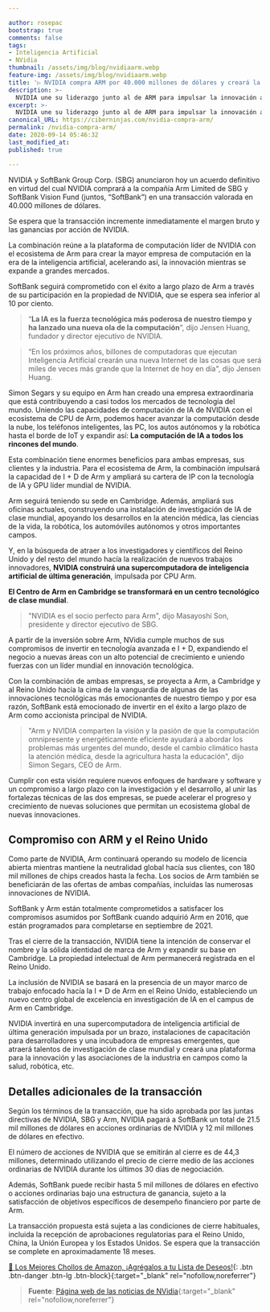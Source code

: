 ```yaml
---

author: rosepac
bootstrap: true
comments: false
tags:
- Inteligencia Artificial
- NVidia
thumbnail: /assets/img/blog/nvidiaarm.webp
feature-img: /assets/img/blog/nvidiaarm.webp
title: '▷ NVIDIA compra ARM por 40.000 millones de dólares y creará la principal empresa de informática del mundo para la era de la IA'
description: >-
  NVIDIA une su liderazgo junto al de ARM para impulsar la innovación a través de la inteligencia artificial.
excerpt: >-
  NVIDIA une su liderazgo junto al de ARM para impulsar la innovación a través de la inteligencia artificial.
canonical_URL: https://ciberninjas.com/nvidia-compra-arm/
permalink: /nvidia-compra-arm/
date: 2020-09-14 05:46:32
last_modified_at: 
published: true

---
```


NVIDIA y SoftBank Group Corp. (SBG) anunciaron hoy un acuerdo definitivo en virtud del cual NVIDIA comprará a la compañía Arm Limited de SBG y SoftBank Vision Fund (juntos, “SoftBank”) en una transacción valorada en 40.000 millones de dólares.

Se espera que la transacción incremente inmediatamente el margen bruto y las ganancias por acción de NVIDIA.

La combinación reúne a la plataforma de computación líder de NVIDIA con el ecosistema de Arm para crear la mayor empresa de computación en la era de la inteligencia artificial, acelerando así, la innovación mientras se expande a grandes mercados.

SoftBank seguirá comprometido con el éxito a largo plazo de Arm a través de su participación en la propiedad de NVIDIA, que se espera sea inferior al 10 por ciento.

> “**La IA es la fuerza tecnológica más poderosa de nuestro tiempo y ha lanzado una nueva ola de la computación**”, dijo Jensen Huang, fundador y director ejecutivo de NVIDIA.

> “En los próximos años, billones de computadoras que ejecutan Inteligencia Artificial crearán una nueva Internet de las cosas que será miles de veces más grande que la Internet de hoy en día", dijo Jensen Huang.

Simon Segars y su equipo en Arm han creado una empresa extraordinaria que está contribuyendo a casi todos los mercados de tecnología del mundo. Uniendo las capacidades de computación de IA de NVIDIA con el ecosistema de CPU de Arm, podemos hacer avanzar la computación desde la nube, los teléfonos inteligentes, las PC, los autos autónomos y la robótica hasta el borde de IoT y expandir así: **La computación de IA a todos los rincones del mundo**.

Esta combinación tiene enormes beneficios para ambas empresas, sus clientes y la industria. Para el ecosistema de Arm, la combinación impulsará la capacidad de I + D de Arm y ampliará su cartera de IP con la tecnología de IA y GPU líder mundial de NVIDIA.

Arm seguirá teniendo su sede en Cambridge. Además, ampliará sus oficinas actuales, construyendo una instalación de investigación de IA de clase mundial, apoyando los desarrollos en la atención médica, las ciencias de la vida, la robótica, los automóviles autónomos y otros importantes campos.

Y, en la búsqueda de atraer a los investigadores y científicos del Reino Unido y del resto del mundo hacía la realización de nuevos trabajos innovadores, **NVIDIA construirá una supercomputadora de inteligencia artificial de última generación**, impulsada por CPU Arm.

**El Centro de Arm en Cambridge se transformará en un centro tecnológico de clase mundial**.

> "NVIDIA es el socio perfecto para Arm", dijo Masayoshi Son, presidente y director ejecutivo de SBG.

A partir de la inversión sobre Arm, NVidia cumple muchos de sus compromisos de invertir en tecnología avanzada e I + D, expandiendo el negocio a nuevas áreas con un alto potencial de crecimiento e uniendo fuerzas con un líder mundial en innovación tecnológica.

Con la combinación de ambas empresas, se proyecta a Arm, a Cambridge y al Reino Unido hacía la cima de la vanguardia de algunas de las innovaciones tecnológicas más emocionantes de nuestro tiempo y por esa razón, SoftBank está emocionado de invertir en el éxito a largo plazo de Arm como accionista principal de NVIDIA.

> "Arm y NVIDIA comparten la visión y la pasión de que la computación omnipresente y energéticamente eficiente ayudará a abordar los problemas más urgentes del mundo, desde el cambio climático hasta la atención médica, desde la agricultura hasta la educación", dijo Simon Segars, CEO de Arm.

Cumplir con esta visión requiere nuevos enfoques de hardware y software y un compromiso a largo plazo con la investigación y el desarrollo, al unir las fortalezas técnicas de las dos empresas, se puede acelerar el progreso y crecimiento de nuevas soluciones que permitan un ecosistema global de nuevas innovaciones.

## **Compromiso con ARM y el Reino Unido**

Como parte de NVIDIA, Arm continuará operando su modelo de licencia abierta mientras mantiene la neutralidad global hacía sus clientes, con 180 mil millones de chips creados hasta la fecha. Los socios de Arm también se beneficiarán de las ofertas de ambas compañías, incluidas las numerosas innovaciones de NVIDIA.

SoftBank y Arm están totalmente comprometidos a satisfacer los compromisos asumidos por SoftBank cuando adquirió Arm en 2016, que están programados para completarse en septiembre de 2021.

Tras el cierre de la transacción, NVIDIA tiene la intención de conservar el nombre y la sólida identidad de marca de Arm y expandir su base en Cambridge. La propiedad intelectual de Arm permanecerá registrada en el Reino Unido.

La inclusión de NVIDIA se basará en la presencia de un mayor marco de trabajo enfocado hacía la I + D de Arm en el Reino Unido, estableciendo un nuevo centro global de excelencia en investigación de IA en el campus de Arm en Cambridge.

NVIDIA invertirá en una supercomputadora de inteligencia artificial de última generación impulsada por un brazo, instalaciones de capacitación para desarrolladores y una incubadora de empresas emergentes, que atraerá talentos de investigación de clase mundial y creará una plataforma para la innovación y las asociaciones de la industria en campos como la salud, robótica, etc.

## **Detalles adicionales de la transacción**

Según los términos de la transacción, que ha sido aprobada por las juntas directivas de NVIDIA, SBG y Arm, NVIDIA pagará a SoftBank un total de 21.5 mil millones de dólares en acciones ordinarias de NVIDIA y 12 mil millones de dólares en efectivo.

El número de acciones de NVIDIA que se emitirán al cierre es de 44,3 millones, determinado utilizando el precio de cierre medio de las acciones ordinarias de NVIDIA durante los últimos 30 días de negociación.

Además, SoftBank puede recibir hasta 5 mil millones de dólares en efectivo o acciones ordinarias bajo una estructura de ganancia, sujeto a la satisfacción de objetivos específicos de desempeño financiero por parte de Arm.

La transacción propuesta está sujeta a las condiciones de cierre habituales, incluida la recepción de aprobaciones regulatorias para el Reino Unido, China, la Unión Europea y los Estados Unidos. Se espera que la transacción se complete en aproximadamente 18 meses.

[🛒 Los Mejores Chollos de Amazon, ¡Agrégalos a tu Lista de Deseos!](https://www.amazon.es/shop/cibercursos "Los Mejores Chollos de Amazon, Ofertas Flash, Black Monday y Amazon Prime Day"){: .btn .btn-danger .btn-lg .btn-block}{:target="_blank" rel="nofollow,noreferrer"}

> **Fuente**: [Página web de las noticias de NVidia](https://nvidianews.nvidia.com/news/nvidia-to-acquire-arm-for-40-billion-creating-worlds-premier-computing-company-for-the-age-of-ai "Página web de las noticias de NVidia"){:target="_blank" rel="nofollow,noreferrer"}